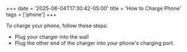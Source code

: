 +++
date = '2025-06-04T17:30:42-05:00'
title = 'How to Charge Phone'
tags = ['phone']
+++

To charge your phone, follow these steps:
- Plug your charger into the wall
- Plug the other end of the charger into your phone's charging port.
